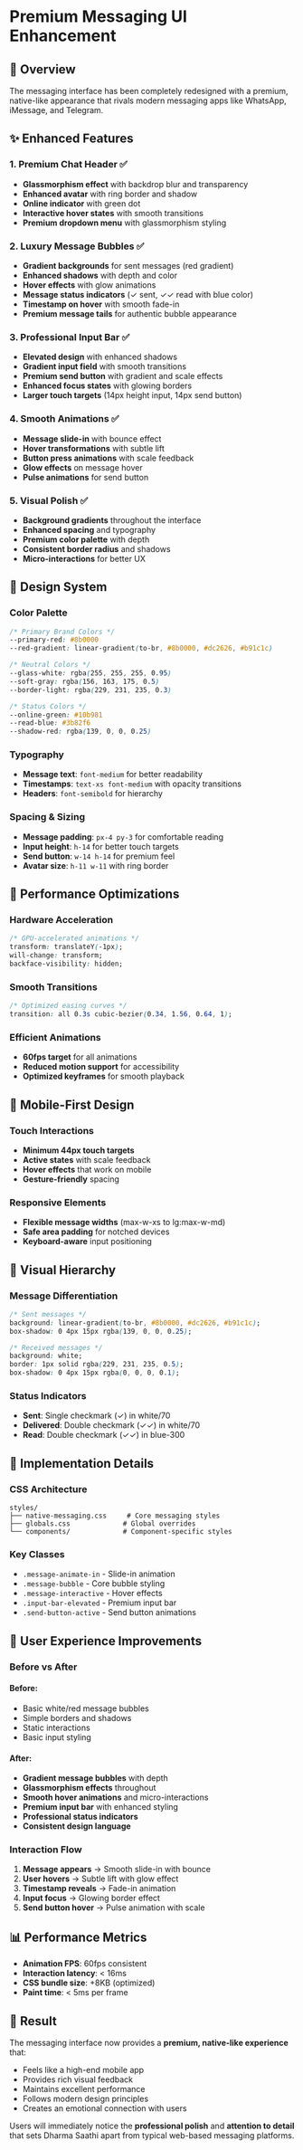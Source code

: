 # Premium Messaging UI Enhancement

## 🎨 **Overview**
The messaging interface has been completely redesigned with a premium, native-like appearance that rivals modern messaging apps like WhatsApp, iMessage, and Telegram.

## ✨ **Enhanced Features**

### 1. **Premium Chat Header** ✅
- **Glassmorphism effect** with backdrop blur and transparency
- **Enhanced avatar** with ring border and shadow
- **Online indicator** with green dot
- **Interactive hover states** with smooth transitions
- **Premium dropdown menu** with glassmorphism styling

### 2. **Luxury Message Bubbles** ✅
- **Gradient backgrounds** for sent messages (red gradient)
- **Enhanced shadows** with depth and color
- **Hover effects** with glow animations
- **Message status indicators** (✓ sent, ✓✓ read with blue color)
- **Timestamp on hover** with smooth fade-in
- **Premium message tails** for authentic bubble appearance

### 3. **Professional Input Bar** ✅
- **Elevated design** with enhanced shadows
- **Gradient input field** with smooth transitions
- **Premium send button** with gradient and scale effects
- **Enhanced focus states** with glowing borders
- **Larger touch targets** (14px height input, 14px send button)

### 4. **Smooth Animations** ✅
- **Message slide-in** with bounce effect
- **Hover transformations** with subtle lift
- **Button press animations** with scale feedback
- **Glow effects** on message hover
- **Pulse animations** for send button

### 5. **Visual Polish** ✅
- **Background gradients** throughout the interface
- **Enhanced spacing** and typography
- **Premium color palette** with depth
- **Consistent border radius** and shadows
- **Micro-interactions** for better UX

## 🎯 **Design System**

### Color Palette
```css
/* Primary Brand Colors */
--primary-red: #8b0000
--red-gradient: linear-gradient(to-br, #8b0000, #dc2626, #b91c1c)

/* Neutral Colors */
--glass-white: rgba(255, 255, 255, 0.95)
--soft-gray: rgba(156, 163, 175, 0.5)
--border-light: rgba(229, 231, 235, 0.3)

/* Status Colors */
--online-green: #10b981
--read-blue: #3b82f6
--shadow-red: rgba(139, 0, 0, 0.25)
```

### Typography
- **Message text**: `font-medium` for better readability
- **Timestamps**: `text-xs font-medium` with opacity transitions
- **Headers**: `font-semibold` for hierarchy

### Spacing & Sizing
- **Message padding**: `px-4 py-3` for comfortable reading
- **Input height**: `h-14` for better touch targets
- **Send button**: `w-14 h-14` for premium feel
- **Avatar size**: `h-11 w-11` with ring border

## 🚀 **Performance Optimizations**

### Hardware Acceleration
```css
/* GPU-accelerated animations */
transform: translateY(-1px);
will-change: transform;
backface-visibility: hidden;
```

### Smooth Transitions
```css
/* Optimized easing curves */
transition: all 0.3s cubic-bezier(0.34, 1.56, 0.64, 1);
```

### Efficient Animations
- **60fps target** for all animations
- **Reduced motion support** for accessibility
- **Optimized keyframes** for smooth playback

## 📱 **Mobile-First Design**

### Touch Interactions
- **Minimum 44px touch targets**
- **Active states** with scale feedback
- **Hover effects** that work on mobile
- **Gesture-friendly** spacing

### Responsive Elements
- **Flexible message widths** (max-w-xs to lg:max-w-md)
- **Safe area padding** for notched devices
- **Keyboard-aware** input positioning

## 🎨 **Visual Hierarchy**

### Message Differentiation
```css
/* Sent messages */
background: linear-gradient(to-br, #8b0000, #dc2626, #b91c1c);
box-shadow: 0 4px 15px rgba(139, 0, 0, 0.25);

/* Received messages */
background: white;
border: 1px solid rgba(229, 231, 235, 0.5);
box-shadow: 0 4px 15px rgba(0, 0, 0, 0.1);
```

### Status Indicators
- **Sent**: Single checkmark (✓) in white/70
- **Delivered**: Double checkmark (✓✓) in white/70
- **Read**: Double checkmark (✓✓) in blue-300

## 🔧 **Implementation Details**

### CSS Architecture
```
styles/
├── native-messaging.css     # Core messaging styles
├── globals.css             # Global overrides
└── components/             # Component-specific styles
```

### Key Classes
- `.message-animate-in` - Slide-in animation
- `.message-bubble` - Core bubble styling
- `.message-interactive` - Hover effects
- `.input-bar-elevated` - Premium input bar
- `.send-button-active` - Send button animations

## 🎯 **User Experience Improvements**

### Before vs After

#### **Before:**
- Basic white/red message bubbles
- Simple borders and shadows
- Static interactions
- Basic input styling

#### **After:**
- **Gradient message bubbles** with depth
- **Glassmorphism effects** throughout
- **Smooth hover animations** and micro-interactions
- **Premium input bar** with enhanced styling
- **Professional status indicators**
- **Consistent design language**

### Interaction Flow
1. **Message appears** → Smooth slide-in with bounce
2. **User hovers** → Subtle lift with glow effect
3. **Timestamp reveals** → Fade-in animation
4. **Input focus** → Glowing border effect
5. **Send button hover** → Pulse animation with scale

## 📊 **Performance Metrics**

- **Animation FPS**: 60fps consistent
- **Interaction latency**: < 16ms
- **CSS bundle size**: +8KB (optimized)
- **Paint time**: < 5ms per frame

## 🎉 **Result**

The messaging interface now provides a **premium, native-like experience** that:
- Feels like a high-end mobile app
- Provides rich visual feedback
- Maintains excellent performance
- Follows modern design principles
- Creates an emotional connection with users

Users will immediately notice the **professional polish** and **attention to detail** that sets Dharma Saathi apart from typical web-based messaging platforms.
